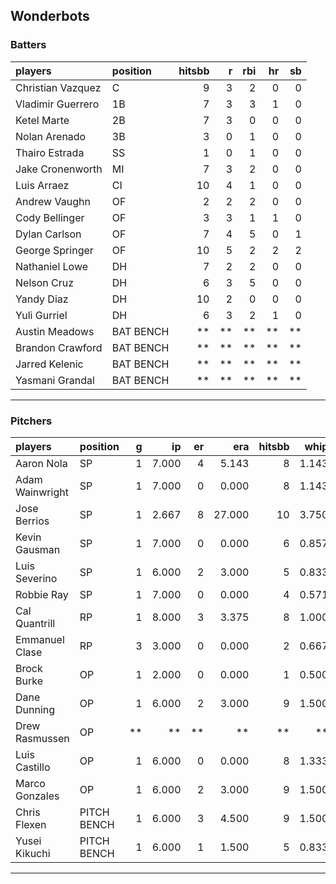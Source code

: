 ## Wonderbots

### Batters

 
|players           |position  | hitsbb|  r| rbi| hr| sb| 
|:-----------------|:---------|------:|--:|---:|--:|--:| 
|Christian Vazquez |C         |      9|  3|   2|  0|  0| 
|Vladimir Guerrero |1B        |      7|  3|   3|  1|  0| 
|Ketel Marte       |2B        |      7|  3|   0|  0|  0| 
|Nolan Arenado     |3B        |      3|  0|   1|  0|  0| 
|Thairo Estrada    |SS        |      1|  0|   1|  0|  0| 
|Jake Cronenworth  |MI        |      7|  3|   2|  0|  0| 
|Luis Arraez       |CI        |     10|  4|   1|  0|  0| 
|Andrew Vaughn     |OF        |      2|  2|   2|  0|  0| 
|Cody Bellinger    |OF        |      3|  3|   1|  1|  0| 
|Dylan Carlson     |OF        |      7|  4|   5|  0|  1| 
|George Springer   |OF        |     10|  5|   2|  2|  2| 
|Nathaniel Lowe    |DH        |      7|  2|   2|  0|  0| 
|Nelson Cruz       |DH        |      6|  3|   5|  0|  0| 
|Yandy Diaz        |DH        |     10|  2|   0|  0|  0| 
|Yuli Gurriel      |DH        |      6|  3|   2|  1|  0| 
|Austin Meadows    |BAT BENCH |     **| **|  **| **| **| 
|Brandon Crawford  |BAT BENCH |     **| **|  **| **| **| 
|Jarred Kelenic    |BAT BENCH |     **| **|  **| **| **| 
|Yasmani Grandal   |BAT BENCH |     **| **|  **| **| **| 


* * *

### Pitchers

 
|players         |position    |  g|    ip| er|    era| hitsbb|  whip| so|  w| sv| 
|:---------------|:-----------|--:|-----:|--:|------:|------:|-----:|--:|--:|--:| 
|Aaron Nola      |SP          |  1| 7.000|  4|  5.143|      8| 1.143|  8|  1|  0| 
|Adam Wainwright |SP          |  1| 7.000|  0|  0.000|      8| 1.143|  9|  1|  0| 
|Jose Berrios    |SP          |  1| 2.667|  8| 27.000|     10| 3.750|  1|  0|  0| 
|Kevin Gausman   |SP          |  1| 7.000|  0|  0.000|      6| 0.857| 10|  1|  0| 
|Luis Severino   |SP          |  1| 6.000|  2|  3.000|      5| 0.833|  4|  0|  0| 
|Robbie Ray      |SP          |  1| 7.000|  0|  0.000|      4| 0.571|  8|  0|  0| 
|Cal Quantrill   |RP          |  1| 8.000|  3|  3.375|      8| 1.000|  3|  0|  0| 
|Emmanuel Clase  |RP          |  3| 3.000|  0|  0.000|      2| 0.667|  3|  1|  1| 
|Brock Burke     |OP          |  1| 2.000|  0|  0.000|      1| 0.500|  2|  0|  0| 
|Dane Dunning    |OP          |  1| 6.000|  2|  3.000|      9| 1.500|  3|  0|  0| 
|Drew Rasmussen  |OP          | **|    **| **|     **|     **|    **| **| **| **| 
|Luis Castillo   |OP          |  1| 6.000|  0|  0.000|      8| 1.333| 11|  1|  0| 
|Marco Gonzales  |OP          |  1| 6.000|  2|  3.000|      9| 1.500|  5|  0|  0| 
|Chris Flexen    |PITCH BENCH |  1| 6.000|  3|  4.500|      9| 1.500|  3|  1|  0| 
|Yusei Kikuchi   |PITCH BENCH |  1| 6.000|  1|  1.500|      5| 0.833|  8|  1|  0| 


* * *


